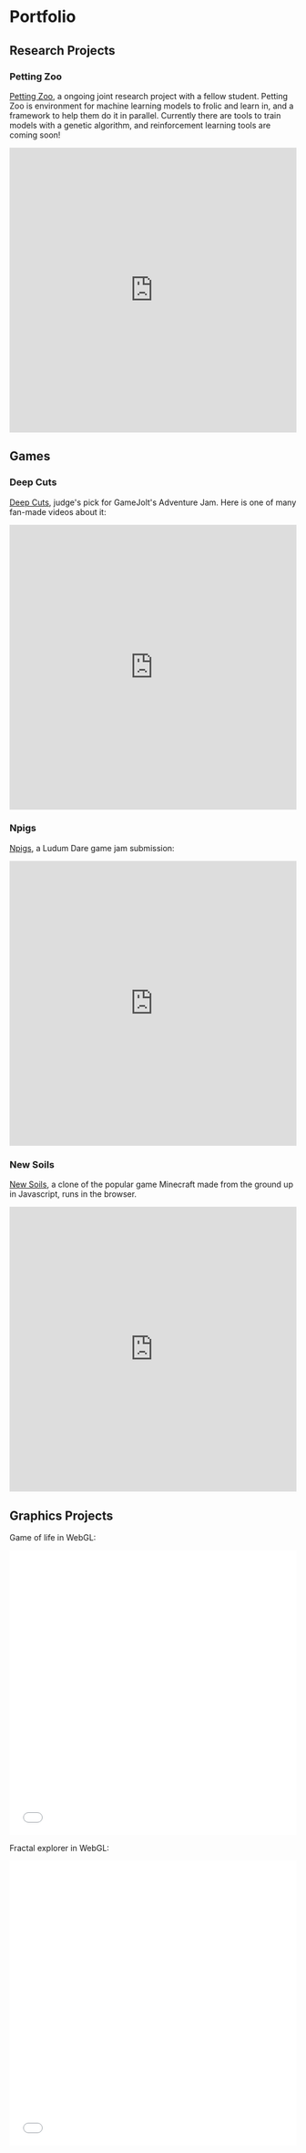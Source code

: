 # Portfolio

## Research Projects

### Petting Zoo
[Petting Zoo](https://github.com/haydn-jones/pettingzoo), a ongoing joint research project with a fellow student. Petting Zoo is environment for machine learning models to frolic and learn in, and a framework to help them do it in parallel. Currently there are tools to train models with a genetic algorithm, and reinforcement learning tools are coming soon!

<iframe style="width: 100%; height: 500px;" src="https://www.youtube.com/embed/VXDzYtKq7Hw" frameborder="0" allow="accelerometer; autoplay; encrypted-media; gyroscope; picture-in-picture" allowfullscreen></iframe>

## Games

### Deep Cuts
[Deep Cuts](https://gamejolt.com/games/deep-cuts/146526), judge's pick for GameJolt's Adventure Jam. Here is one of many fan-made videos about it:

<iframe style="width: 100%; height: 500px;" src="https://www.youtube.com/embed/nFc2QuV-I3o?start=24" frameborder="0" allow="accelerometer; autoplay; encrypted-media; gyroscope; picture-in-picture" allowfullscreen></iframe>

### Npigs
[Npigs](https://adiv.itch.io/npigs), a Ludum Dare game jam submission:

<iframe style="width: 100%; height: 500px;" src="https://www.youtube.com/embed/YSWzsOxWw-g" frameborder="0" allow="accelerometer; autoplay; encrypted-media; gyroscope; picture-in-picture" allowfullscreen></iframe>

### New Soils
[New Soils](../projects/new_soils.html), a clone of the popular game Minecraft made from the ground up in Javascript, runs in the browser.
<iframe style="width: 100%; height: 500px;" src="https://www.youtube.com/embed/HUQ0Ku_WqNc" frameborder="0" allow="accelerometer; autoplay; encrypted-media; gyroscope; picture-in-picture" allowfullscreen></iframe>

## Graphics Projects
Game of life in WebGL:
<iframe style="width: 100%; height: 500px;" src="../toys/webgl/index.html" frameborder="0" ></iframe>

Fractal explorer in WebGL:
<iframe style="width: 100%; height: 500px;" src="../toys/fractal/index.html" frameborder="0" ></iframe>